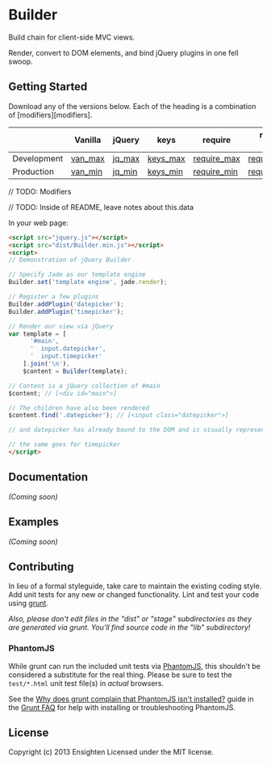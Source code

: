 # Builder

Build chain for client-side MVC views.

Render, convert to DOM elements, and bind jQuery plugins in one fell swoop.

## Getting Started
Download any of the versions below. Each of the heading is a combination of [modifiers][modifiers].

|             |  Vanilla  |  jQuery  |    keys    |    require    | require + jQuery | require + jQuery + keys |
|-------------|-----------|----------|------------|---------------|------------------|-------------------------|
| Development | [van_max] | [jq_max] | [keys_max] | [require_max] | [require_jq_max] | [the_works_max]         |
| Production  | [van_min] | [jq_min] | [keys_min] | [require_min] | [require_jq_min] | [the_works_min]         |

[van_max]: https://raw.github.com/Ensighten/Builder/master/dist/Builder.js
[van_min]: https://raw.github.com/Ensighten/Builder/master/dist/Builder.min.js
[jq_max]: https://raw.github.com/Ensighten/Builder/master/dist/Builder.jquery.js
[jq_min]: https://raw.github.com/Ensighten/Builder/master/dist/Builder.jquery.min.js
[keys_max]: https://raw.github.com/Ensighten/Builder/master/dist/Builder.keys.js
[keys_min]: https://raw.github.com/Ensighten/Builder/master/dist/Builder.keys.min.js
[require_max]: https://raw.github.com/Ensighten/Builder/master/dist/Builder.require.js
[require_min]: https://raw.github.com/Ensighten/Builder/master/dist/Builder.require.min.js
[require_jq_max]: https://raw.github.com/Ensighten/Builder/master/dist/Builder.require.jquery.js
[require_jq_min]: https://raw.github.com/Ensighten/Builder/master/dist/Builder.require.jquery.min.js
[the_works_max]: https://raw.github.com/Ensighten/Builder/master/dist/Builder.require.jquery.keys.js
[the_works_min]: https://raw.github.com/Ensighten/Builder/master/dist/Builder.require.jquery.keys.min.js

// TODO: Modifiers

// TODO: Inside of README, leave notes about this.data

In your web page:

```html
<script src="jquery.js"></script>
<script src="dist/Builder.min.js"></script>
<script>
// Demonstration of jQuery Builder

// Specify Jade as our template engine
Builder.set('template engine', jade.render);

// Register a few plugins
Builder.addPlugin('datepicker');
Builder.addPlugin('timepicker');

// Render our view via jQuery
var template = [
      '#main',
      '  input.datepicker',
      '  input.timepicker'
    ].join('\n'),
    $content = Builder(template);

// Content is a jQuery collection of #main
$content; // [<div id="main">]

// The children have also been rendered
$content.find('.datepicker'); // [<input class="datepicker">]

// and datepicker has already bound to the DOM and is visually represented

// the same goes for timepicker
</script>
```

## Documentation
_(Coming soon)_

## Examples
_(Coming soon)_

## Contributing
In lieu of a formal styleguide, take care to maintain the existing coding style. Add unit tests for any new or changed functionality. Lint and test your code using [grunt](http://gruntjs.com/).

_Also, please don't edit files in the "dist" or "stage" subdirectories as they are generated via grunt. You'll find source code in the "lib" subdirectory!_

### PhantomJS
While grunt can run the included unit tests via [PhantomJS](http://phantomjs.org/), this shouldn't be considered a substitute for the real thing. Please be sure to test the `test/*.html` unit test file(s) in _actual_ browsers.

See the [Why does grunt complain that PhantomJS isn't installed?](https://github.com/gruntjs/grunt/blob/master/docs/faq.md#why-does-grunt-complain-that-phantomjs-isnt-installed) guide in the [Grunt FAQ](https://github.com/gruntjs/grunt/blob/master/docs/faq.md) for help with installing or troubleshooting PhantomJS.

## License
Copyright (c) 2013 Ensighten
Licensed under the MIT license.
